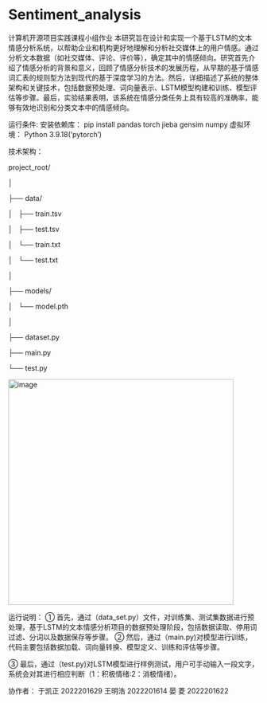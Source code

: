 # Sentiment_analysis
 计算机开源项目实践课程小组作业
本研究旨在设计和实现一个基于LSTM的文本情感分析系统，以帮助企业和机构更好地理解和分析社交媒体上的用户情感。通过分析文本数据（如社交媒体、评论、评价等），确定其中的情感倾向。研究首先介绍了情感分析的背景和意义，回顾了情感分析技术的发展历程，从早期的基于情感词汇表的规则型方法到现代的基于深度学习的方法。然后，详细描述了系统的整体架构和关键技术，包括数据预处理、词向量表示、LSTM模型构建和训练、模型评估等步骤。最后，实验结果表明，该系统在情感分类任务上具有较高的准确率，能够有效地识别和分类文本中的情感倾向。

运行条件:
安装依赖库：
pip install pandas torch jieba gensim numpy
虚拟环境：
Python 3.9.18(‘pytorch’)

技术架构：

project_root/

│

├── data/

│   ├── train.tsv

│   ├── test.tsv

│   └── train.txt

│   └── test.txt

│

├── models/

│   └── model.pth

│

├── dataset.py

├── main.py

└── test.py


<img width="453" alt="image" src="https://github.com/user-attachments/assets/630aeb50-17d4-4110-91fb-9a04dbd9ae2e">

运行说明：
① 首先，通过（data_set.py）文件，对训练集、测试集数据进行预处理，基于LSTM的文本情感分析项目的数据预处理阶段，包括数据读取、停用词过滤、分词以及数据保存等步骤。
② 然后，通过（main.py)对模型进行训练，代码主要包括数据加载、词向量转换、模型定义、训练和评估等步骤。

③ 最后，通过（test.py)对LSTM模型进行样例测试，用户可手动输入一段文字，系统会对其进行相应判断（1：积极情绪:2：消极情绪）。

协作者：
于凯正 2022201629
王明浩 2022201614
晏  菱 2022201622




